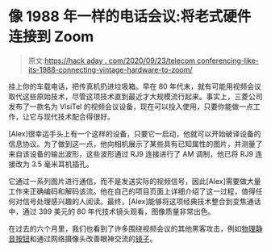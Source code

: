 # 像 1988 年一样的电话会议:将老式硬件连接到 Zoom

> 原文:[https://hack aday . com/2020/09/23/telecom conferencing-like-its-1988-connecting-vintage-hardware-to-zoom/](https://hackaday.com/2020/09/23/teleconferencing-like-its-1988-connecting-vintage-hardware-to-zoom/)

挂上你的车载电话，把传真机扔进垃圾箱。早在 80 年代末，就有可能用视频会议取代这些原始技术，尽管这项技术直到最近才大规模流行起来。事实上，三菱公司发布了一款名为 VisiTel 的视频会议设备，现在可以投入使用，只要你能做一点工作，让它与现代技术配合得很好。

[Alex]很幸运手头上有一个这样的设备，只要它一启动，他就可以开始破译设备的信息协议。为了做到这一点，他向相机展示了某些具有已知属性的图片，并测量了来自该设备的输出波形，这些波形通过 RJ9 连接进行了 AM 调制，他已将 RJ9 连接改为 3.5 毫米耳机插孔。

它通过一系列图片进行通信，而不是发送实际的视频信号，因此[Alex]需要做大量工作来正确编码和解码该流。他在自己的项目页面上详细介绍了这一过程，值得任何对信号处理感兴趣的人阅读。最终，[Alex]能够将这项经典技术整合到变焦通话中，通过 399 美元的 80 年代技术镜头观看，图像质量非常出色。

在过去的六个月里，我们也看到了许多围绕视频会议的其他黑客攻击，例如[物理静音按钮](https://hackaday.com/2020/07/15/quickly-mute-and-unmute-yourself-using-the-physical-mute-button/)和通过网络摄像头改善眼神交流的[镜子](https://hackaday.com/2020/05/29/two-way-mirror-improves-video-conferencing/)。